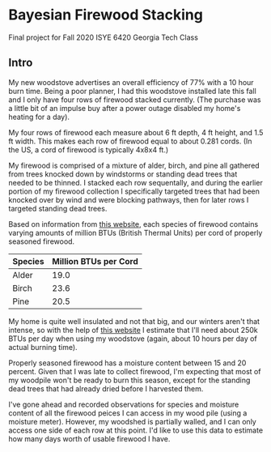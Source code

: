 # Bayesian Firewood Stacking
Final project for Fall 2020 ISYE 6420 Georgia Tech Class

## Intro
My new woodstove advertises an overall efficiency of 77% with a 10 hour burn time. Being a poor planner, I had this woodstove installed late this fall and I only have four rows of firewood stacked currently. (The purchase was a little bit of an impulse buy after a power outage disabled my home's heating for a day).

My four rows of firewood each measure about 6 ft depth, 4 ft height, and 1.5 ft width. This makes each row of firewood equal to about 0.281 cords. (In the US, a cord of firewood is typically 4x8x4 ft.)

My firewood is comprised of a mixture of alder, birch, and pine all gathered from trees knocked down by windstorms or standing dead trees that needed to be thinned. I stacked each row sequentally, and during the earlier portion of my firewood collection I specifically targeted trees that had been knocked over by wind and were blocking pathways, then for later rows I targeted standing dead trees.

Based on information from [this website](http://pages.sssnet.com/go2erie/FirewoodChart.htm), each species of firewood contains varying amounts of million BTUs (British Thermal Units) per cord of properly seasoned firewood.

| Species | Million BTUs per Cord |
|---------|-----------------------|
| Alder   | 19.0                  |
| Birch   | 23.6                  |
| Pine    | 20.5                  |

My home is quite well insulated and not that big, and our winters aren't that intense, so with the help of [this website](https://www.calculator.net/btu-calculator.html) I estimate that I'll need about 250k BTUs per day when using my woodstove (again, about 10 hours per day of actual burning time).

Properly seasoned firewood has a moisture content between 15 and 20 percent. Given that I was late to collect firewood, I'm expecting that most of my woodpile won't be ready to burn this season, except for the standing dead trees that had already dried before I harvested them.

I've gone ahead and recorded observations for species and moisture content of all the firewood peices I can access in my wood pile (using a moisture meter). However, my woodshed is partially walled, and I can only access one side of each row at this point. I'd like to use this data to estimate how many days worth of usable firewood I have.